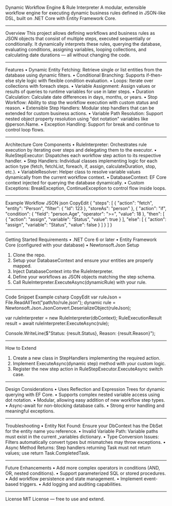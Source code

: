 Dynamic Workflow Engine & Rule Interpreter
A modular, extensible workflow engine for executing dynamic business rules defined in JSON-like DSL, built on .NET Core with Entity Framework Core.
________________________________________
Overview
This project allows defining workflows and business rules as JSON objects that consist of multiple steps, executed sequentially or conditionally. It dynamically interprets these rules, querying the database, evaluating conditions, assigning variables, looping collections, and calculating date durations — all without changing the code.
________________________________________
Features
•	Dynamic Entity Fetching: Retrieve single or list entities from the database using dynamic filters.
•	Conditional Branching: Supports if-then-else style logic with flexible condition evaluation.
•	Loops: Iterate over collections with foreach steps.
•	Variable Assignment: Assign values or results of queries to runtime variables for use in later steps.
•	Duration Calculation: Calculate date differences in days, months, or years.
•	Stop Workflow: Ability to stop the workflow execution with custom status and reason.
•	Extensible Step Handlers: Modular step handlers that can be extended for custom business actions.
•	Variable Path Resolution: Support nested object property resolution using "dot notation" variables like @person.Name.
•	Exception Handling: Support for break and continue to control loop flows.
________________________________________
Architecture
Core Components
•	RuleInterpreter: Orchestrates rule execution by iterating over steps and delegating them to the executor.
•	RuleStepExecutor: Dispatches each workflow step action to its respective handler.
•	Step Handlers: Individual classes implementing logic for each action type (fetch, fetchList, foreach, if, assign, calculateDuration, stop, etc.).
•	VariableResolver: Helper class to resolve variable values dynamically from the current workflow context.
•	DatabaseContext: EF Core context injected for querying the database dynamically.
•	Custom Exceptions: BreakException, ContinueException to control flow inside loops.
________________________________________
Example Workflow JSON
json
CopyEdit
{
  "steps": [
    {
      "action": "fetch",
      "entity": "Person",
      "filter": { "Id": 123 },
      "storeAs": "person"
    },
    {
      "action": "if",
      "condition": {
        "field": "person.Age",
        "operator": ">=",
        "value": 18
      },
      "then": [
        {
          "action": "assign",
          "variable": "Status",
          "value": true
        }
      ],
      "else": [
        {
          "action": "assign",
          "variable": "Status",
          "value": false
        }
      ]
    }
  ]
}
________________________________________
Getting Started
Requirements
•	.NET Core 6 or later
•	Entity Framework Core (configured with your database)
•	Newtonsoft.Json
Setup
1.	Clone the repo.
2.	Setup your DatabaseContext and ensure your entities are properly mapped.
3.	Inject DatabaseContext into the RuleInterpreter.
4.	Define your workflows as JSON objects matching the step schema.
5.	Call RuleInterpreter.ExecuteAsync(dynamicRule) with your rule.
________________________________________
Code Snippet Example
csharp
CopyEdit
var ruleJson = File.ReadAllText("path/to/rule.json");
dynamic rule = Newtonsoft.Json.JsonConvert.DeserializeObject(ruleJson);

var ruleInterpreter = new RuleInterpreter(dbContext);
RuleExecutionResult result = await ruleInterpreter.ExecuteAsync(rule);

Console.WriteLine($"Status: {result.Status}, Reason: {result.Reason}");
________________________________________
How to Extend
1.	Create a new class in StepHandlers implementing the required action.
2.	Implement ExecuteAsync(dynamic step) method with your custom logic.
3.	Register the new step action in RuleStepExecutor.ExecuteAsync switch case.
________________________________________
Design Considerations
•	Uses Reflection and Expression Trees for dynamic querying with EF Core.
•	Supports complex nested variable access using dot notation.
•	Modular, allowing easy addition of new workflow step types.
•	Async-await for non-blocking database calls.
•	Strong error handling and meaningful exceptions.
________________________________________
Troubleshooting
•	Entity Not Found: Ensure your DbContext has the DbSet for the entity name you reference.
•	Invalid Variable Path: Variable paths must exist in the current _variables dictionary.
•	Type Conversion Issues: Filters automatically convert types but mismatches may throw exceptions.
•	Async Method Returns: Step handlers returning Task must not return values; use return Task.CompletedTask.
________________________________________
Future Enhancements
•	Add more complex operators in conditions (AND, OR, nested conditions).
•	Support parameterized SQL or stored procedures.
•	Add workflow persistence and state management.
•	Implement event-based triggers.
•	Add logging and auditing capabilities.
________________________________________
License
MIT License — free to use and extend.


